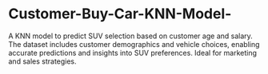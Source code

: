 # Customer-Buy-Car-KNN-Model-
A KNN model to predict SUV selection based on customer age and salary. The dataset includes customer demographics and vehicle choices, enabling accurate predictions and insights into SUV preferences. Ideal for marketing and sales strategies.
